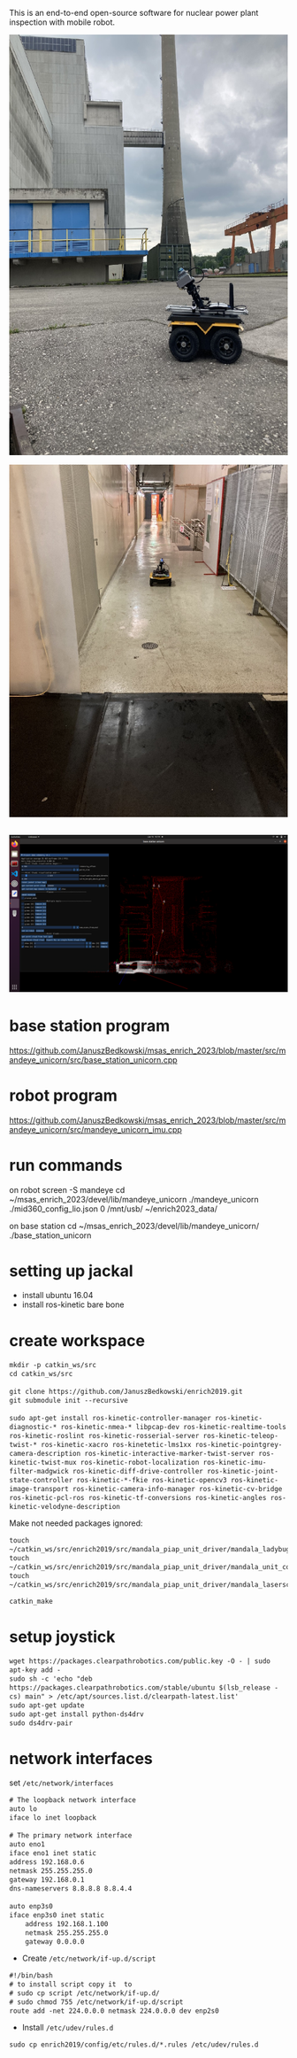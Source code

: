 This is an end-to-end open-source software for nuclear power plant inspection with mobile robot.

![0](images/0.jpg)

![1](images/1.jpg)

![2](images/2.png)
-----

# base station program
https://github.com/JanuszBedkowski/msas_enrich_2023/blob/master/src/mandeye_unicorn/src/base_station_unicorn.cpp

# robot program
https://github.com/JanuszBedkowski/msas_enrich_2023/blob/master/src/mandeye_unicorn/src/mandeye_unicorn_imu.cpp

# run commands
on robot
screen -S mandeye
cd ~/msas_enrich_2023/devel/lib/mandeye_unicorn
./mandeye_unicorn ./mid360_config_lio.json 0 /mnt/usb/ ~/enrich2023_data/

on base station
cd ~/msas_enrich_2023/devel/lib/mandeye_unicorn/
./base_station_unicorn

# setting up jackal
 - install ubuntu 16.04
 - install ros-kinetic bare bone

# create workspace 

```
mkdir -p catkin_ws/src
cd catkin_ws/src

git clone https://github.com/JanuszBedkowski/enrich2019.git
git submodule init --recursive

sudo apt-get install ros-kinetic-controller-manager ros-kinetic-diagnostic-* ros-kinetic-nmea-* libpcap-dev ros-kinetic-realtime-tools ros-kinetic-roslint ros-kinetic-rosserial-server ros-kinetic-teleop-twist-* ros-kinetic-xacro ros-kinetetic-lms1xx ros-kinetic-pointgrey-camera-description ros-kinetic-interactive-marker-twist-server ros-kinetic-twist-mux ros-kinetic-robot-localization ros-kinetic-imu-filter-madgwick ros-kinetic-diff-drive-controller ros-kinetic-joint-state-controller ros-kinetic-*-fkie ros-kinetic-opencv3 ros-kinetic-image-transport ros-kinetic-camera-info-manager ros-kinetic-cv-bridge ros-kinetic-pcl-ros ros-kinetic-tf-conversions ros-kinetic-angles ros-kinetic-velodyne-description
```

Make not needed packages ignored:
```
touch ~/catkin_ws/src/enrich2019/src/mandala_piap_unit_driver/mandala_ladybug/CATKIN_IGNORE
touch ~/catkin_ws/src/enrich2019/src/mandala_piap_unit_driver/mandala_unit_color_pc/CATKIN_IGNORE
touch ~/catkin_ws/src/enrich2019/src/mandala_piap_unit_driver/mandala_laserscan_2_cloud/CATKIN_IGNORE
```

```
catkin_make
```

# setup joystick

```
wget https://packages.clearpathrobotics.com/public.key -O - | sudo apt-key add -
sudo sh -c 'echo "deb https://packages.clearpathrobotics.com/stable/ubuntu $(lsb_release -cs) main" > /etc/apt/sources.list.d/clearpath-latest.list'
sudo apt-get update
sudo apt-get install python-ds4drv
sudo ds4drv-pair
```




# network interfaces

set `/etc/network/interfaces`
```
# The loopback network interface
auto lo
iface lo inet loopback

# The primary network interface
auto eno1
iface eno1 inet static
address 192.168.0.6
netmask 255.255.255.0
gateway 192.168.0.1
dns-nameservers 8.8.8.8 8.8.4.4

auto enp3s0
iface enp3s0 inet static
    address 192.168.1.100
    netmask 255.255.255.0
    gateway 0.0.0.0

```

 - Create `/etc/network/if-up.d/script`
```
#!/bin/bash
# to install script copy it  to
# sudo cp script /etc/network/if-up.d/
# sudo chmod 755 /etc/network/if-up.d/script
route add -net 224.0.0.0 netmask 224.0.0.0 dev enp2s0
```

 - Install `/etc/udev/rules.d`

```
sudo cp enrich2019/config/etc/rules.d/*.rules /etc/udev/rules.d

```





